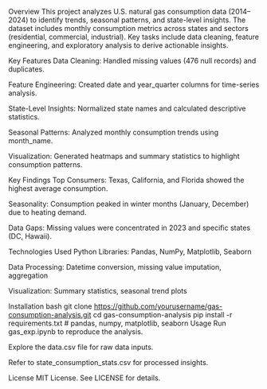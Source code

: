 Overview
This project analyzes U.S. natural gas consumption data (2014–2024) to identify trends, seasonal patterns, and state-level insights. The dataset includes monthly consumption metrics across states and sectors (residential, commercial, industrial). Key tasks include data cleaning, feature engineering, and exploratory analysis to derive actionable insights.

Key Features
Data Cleaning: Handled missing values (476 null records) and duplicates.

Feature Engineering: Created date and year_quarter columns for time-series analysis.

State-Level Insights: Normalized state names and calculated descriptive statistics.

Seasonal Patterns: Analyzed monthly consumption trends using month_name.

Visualization: Generated heatmaps and summary statistics to highlight consumption patterns.

Key Findings
Top Consumers: Texas, California, and Florida showed the highest average consumption.

Seasonality: Consumption peaked in winter months (January, December) due to heating demand.

Data Gaps: Missing values were concentrated in 2023 and specific states (DC, Hawaii).

Technologies Used
Python Libraries: Pandas, NumPy, Matplotlib, Seaborn

Data Processing: Datetime conversion, missing value imputation, aggregation

Visualization: Summary statistics, seasonal trend plots

Installation
bash
git clone https://github.com/yourusername/gas-consumption-analysis.git
cd gas-consumption-analysis
pip install -r requirements.txt  # pandas, numpy, matplotlib, seaborn
Usage
Run gas_exp.ipynb to reproduce the analysis.

Explore the data.csv file for raw data inputs.

Refer to state_consumption_stats.csv for processed insights.

License
MIT License. See LICENSE for details.

